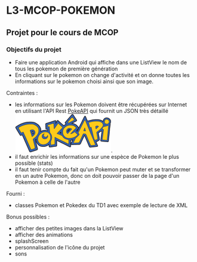 # L3-MCOP-POKEMON
## Projet pour le cours de MCOP

### Objectifs du projet

- Faire une application Android qui affiche dans une ListView le nom de tous les pokemon de première génération
- En cliquant sur le pokemon on change d'activité et on donne toutes les informations sur le pokemon choisi ainsi que son image.

Contraintes :

- les informations sur les Pokemon doivent être récupérées sur Internet en utilisant l'API Rest [PokeAPI](//pokeapi.co/) qui fournit un JSON très détaillé ![pokeapi](pokeapi_256.png). 
- il faut enrichir les informations sur une espèce de Pokemon le plus possible (stats)
- il faut tenir compte du fait qu'un Pokemon peut muter et se transformer en un autre Pokemon, donc on doit pouvoir passer de la page d'un Pokemon à celle de l'autre

Fourni :
- classes Pokemon et Pokedex du TD1 avec exemple de lecture de XML

Bonus possibles :
- afficher des petites images dans la ListView
- afficher des animations
- splashScreen
- personnalisation de l'icône du projet
- sons
